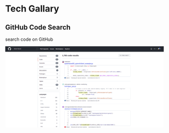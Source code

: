 # Tech Gallary

## GitHub Code Search

search code on GitHub

![code_search](./test/images/code_search1.png)
